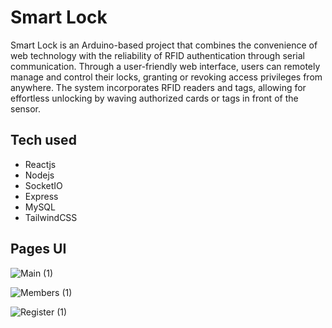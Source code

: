 # Smart Lock
Smart Lock is an Arduino-based project that combines the convenience of web technology with the reliability of RFID authentication through serial communication. Through a user-friendly web interface, users can remotely manage and control their locks, granting or revoking access privileges from anywhere. The system incorporates RFID readers and tags, allowing for effortless unlocking by waving authorized cards or tags in front of the sensor.

## Tech used
- Reactjs
- Nodejs
- SocketIO
- Express
- MySQL
- TailwindCSS

## Pages UI
![Main (1)](https://github.com/Keeeyaan/smart-lock/assets/62949724/2710b5e1-1831-4b2c-9557-250fb28549ef)

![Members (1)](https://github.com/Keeeyaan/smart-lock/assets/62949724/e77ac67a-63b4-48fa-a6ab-c18ec5db427a)

![Register (1)](https://github.com/Keeeyaan/smart-lock/assets/62949724/caf1aea0-4d11-42ef-938c-6b81e7c1dd0d)
